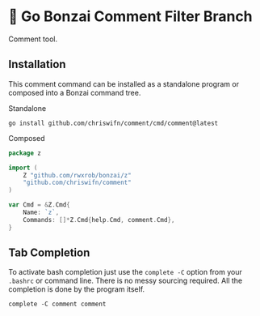 # 🌳 Go Bonzai Comment Filter Branch

Comment tool.

## Installation

This comment command can be installed as a standalone program or composed into a Bonzai command tree.

Standalone
```
go install github.com/chriswifn/comment/cmd/comment@latest
```

Composed

```go
package z

import (
    Z "github.com/rwxrob/bonzai/z"
    "github.com/chriswifn/comment"
)

var Cmd = &Z.Cmd{
    Name: `z`,
    Commands: []*Z.Cmd{help.Cmd, comment.Cmd},
}
```

## Tab Completion
To activate bash completion just use the `complete -C` option from your
`.bashrc` or command line. There is no messy sourcing required. All the
completion is done by the program itself.

```
complete -C comment comment
```

